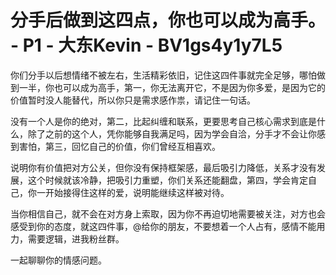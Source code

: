# 分手后做到这四点，你也可以成为高手。 - P1 - 大东Kevin - BV1gs4y1y7L5

你们分手以后想情绪不被左右，生活精彩依旧，记住这四件事就完全足够，哪怕做到一半，你也可以成为高手，第一，你无法离开它，不是因为你多爱，是因为它的价值暂时没人能替代，所以你只是需求感作祟，请记住一句话。

没有一个人是你的绝对，第二，比起纠缠和联系，更要思考自己核心需求到底是什么，除了之前的这个人，凭你能够自我满足吗，因为学会自洽，分手才不会让你感到害怕，第三，回忆自己的价值，你们曾经互相喜欢。

说明你有价值把对方公关，但你没有保持框架感，最后吸引力降低，关系才没有发展，这个时候就该冷静，把吸引力重塑，你们关系还能翻盘，第四，学会肯定自己，你一开始接得住这样的爱，说明能继续这样被对待。

当你相信自己，就不会在对方身上索取，因为你不再迫切地需要被关注，对方也会感受到你的态度，就这四件事，@给你的朋友，不要想着一个人占有，感情不能用力，需要逻辑，进我粉丝群。

一起聊聊你的情感问题。